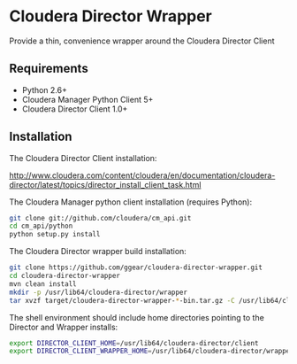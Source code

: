 # Cloudera Director Wrapper

Provide a thin, convenience wrapper around the Cloudera Director Client

## Requirements

* Python 2.6+
* Cloudera Manager Python Client 5+
* Cloudera Director Client 1.0+

## Installation

The Cloudera Director Client installation:

http://www.cloudera.com/content/cloudera/en/documentation/cloudera-director/latest/topics/director_install_client_task.html

The Cloudera Manager python client installation (requires Python):

```bash
git clone git://github.com/cloudera/cm_api.git
cd cm_api/python
python setup.py install
```

The Cloudera Director wrapper build installation:

```bash
git clone https://github.com/ggear/cloudera-director-wrapper.git
cd cloudera-director-wrapper
mvn clean install
mkdir -p /usr/lib64/cloudera-director/wrapper
tar xvzf target/cloudera-director-wrapper-*-bin.tar.gz -C /usr/lib64/cloudera-director/wrapper --strip 1
```

The shell environment should include home directories pointing to the Director and Wrapper installs: 

```bash
export DIRECTOR_CLIENT_HOME=/usr/lib64/cloudera-director/client
export DIRECTOR_CLIENT_WRAPPER_HOME=/usr/lib64/cloudera-director/wrapper
```
